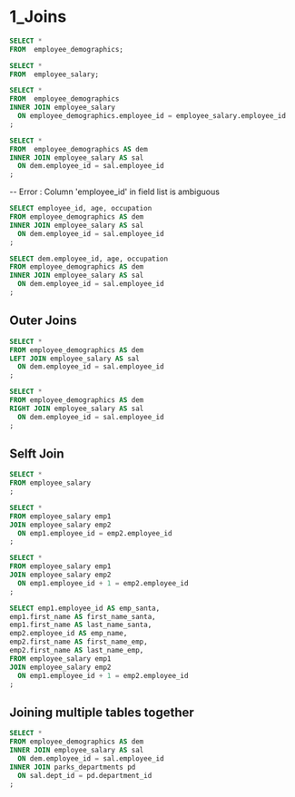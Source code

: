 # 1_Joins

```sql
SELECT * 
FROM  employee_demographics;
```

```sql
SELECT * 
FROM  employee_salary;
```

```sql
SELECT * 
FROM  employee_demographics
INNER JOIN employee_salary
  ON employee_demographics.employee_id = employee_salary.employee_id
;
```

```sql
SELECT * 
FROM  employee_demographics AS dem
INNER JOIN employee_salary AS sal
  ON dem.employee_id = sal.employee_id
;
```

-- Error : Column 'employee_id' in field list is ambiguous
```sql
SELECT employee_id, age, occupation
FROM employee_demographics AS dem
INNER JOIN employee_salary AS sal
  ON dem.employee_id = sal.employee_id
;
```

```sql
SELECT dem.employee_id, age, occupation
FROM employee_demographics AS dem
INNER JOIN employee_salary AS sal
  ON dem.employee_id = sal.employee_id
;
```

## Outer Joins

```sql
SELECT *
FROM employee_demographics AS dem
LEFT JOIN employee_salary AS sal
  ON dem.employee_id = sal.employee_id
;
```

```sql
SELECT *
FROM employee_demographics AS dem
RIGHT JOIN employee_salary AS sal
  ON dem.employee_id = sal.employee_id
;
```

## Selft Join

```sql
SELECT *
FROM employee_salary
;
```

```sql
SELECT *
FROM employee_salary emp1
JOIN employee_salary emp2
  ON emp1.employee_id = emp2.employee_id
;
```

```sql
SELECT *
FROM employee_salary emp1
JOIN employee_salary emp2
  ON emp1.employee_id + 1 = emp2.employee_id
;
```

```sql
SELECT emp1.employee_id AS emp_santa,
emp1.first_name AS first_name_santa,
emp1.first_name AS last_name_santa,
emp2.employee_id AS emp_name,
emp2.first_name AS first_name_emp,
emp2.first_name AS last_name_emp,
FROM employee_salary emp1
JOIN employee_salary emp2
  ON emp1.employee_id + 1 = emp2.employee_id
;
```

## Joining multiple tables together

```sql
SELECT *
FROM employee_demographics AS dem
INNER JOIN employee_salary AS sal
  ON dem.employee_id = sal.employee_id
INNER JOIN parks_departments pd
  ON sal.dept_id = pd.department_id
;
```
